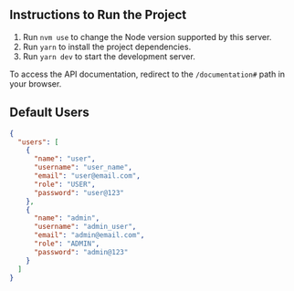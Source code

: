 ## Instructions to Run the Project

1.  Run `nvm use` to change the Node version supported by this server.
2.  Run `yarn` to install the project dependencies.
3.  Run `yarn dev` to start the development server.

To access the API documentation, redirect to the `/documentation#` path in your browser.

## Default Users

```json
{
  "users": [
    {
      "name": "user",
      "username": "user_name",
      "email": "user@email.com",
      "role": "USER",
      "password": "user@123"
    },
    {
      "name": "admin",
      "username": "admin_user",
      "email": "admin@email.com",
      "role": "ADMIN",
      "password": "admin@123"
    }
  ]
}
```
